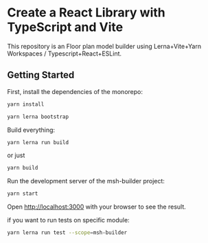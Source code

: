 # Create a React Library with TypeScript and Vite

This repository is an Floor plan model builder using Lerna+Vite+Yarn Workspaces / Typescript+React+ESLint.

## Getting Started

First, install the dependencies of the monorepo:

```bash
yarn install
```

```bash
yarn lerna bootstrap
```

Build everything:

```bash
yarn lerna run build
```

or just

```bash
yarn build
```

Run the development server of the msh-builder project:

```bash
yarn start
```

Open [http://localhost:3000](http://localhost:3000) with your browser to see the result.

if you want to run tests on specific module:

```bash
yarn lerna run test --scope=msh-builder
```
